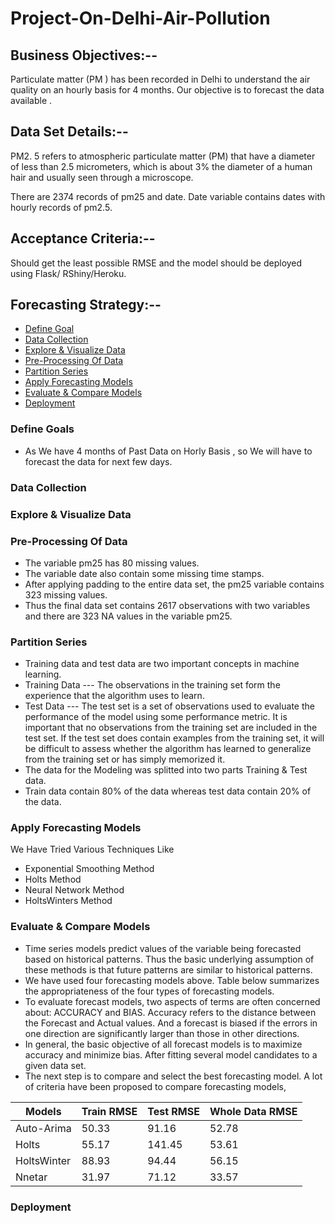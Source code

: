 # Project-On-Delhi-Air-Pollution

## Business Objectives:-- 

Particulate matter (PM ) has been recorded in Delhi to understand the air quality
on an hourly basis for 4 months. Our objective is to forecast the data available .

## Data Set Details:--

PM2. 5 refers to atmospheric particulate matter (PM) that have a diameter of less than
2.5 micrometers, which is about 3% the diameter of a human hair and usually seen
through a microscope.
        
There are 2374 records of  pm25 and date. Date variable contains dates with hourly records of pm2.5.

## Acceptance Criteria:--
Should get the least possible RMSE and the model should be deployed
using Flask/ RShiny/Heroku.
        
## Forecasting Strategy:--

- [Define Goal](https://github.com/chetansy/Project-On-Delhi-Air-Pollution#define-goals)
- [Data Collection](https://github.com/chetansy/Project-On-Delhi-Air-Pollution#data-collection)
- [Explore & Visualize Data](https://github.com/chetansy/Project-On-Delhi-Air-Pollution#explore--visualize-data)
- [Pre-Processing Of Data](https://github.com/chetansy/Project-On-Delhi-Air-Pollution#pre-processing-of-data)
- [Partition Series](https://github.com/chetansy/Project-On-Delhi-Air-Pollution#partition-series)
- [Apply Forecasting Models](https://github.com/chetansy/Project-On-Delhi-Air-Pollution#apply-forecasting-models)
- [Evaluate & Compare Models](https://github.com/chetansy/Project-On-Delhi-Air-Pollution#evaluate--compare-models)
- [Deployment](https://github.com/chetansy/Project-On-Delhi-Air-Pollution#deployment)

### Define Goals
* As We have 4 months of Past Data on Horly Basis , so We will have to forecast the data for next few days.

### Data Collection


### Explore & Visualize Data


### Pre-Processing Of Data
- The variable pm25 has 80 missing values.
- The variable date also contain some missing time stamps.
- After applying padding to the entire data set, the pm25 variable contains 323 missing values.
- Thus the final data set contains 2617 observations  with two variables and there are 323 NA values in the variable pm25.


### Partition Series
- Training data and test data are two important concepts in machine learning.
- Training Data ---
 The observations in the training set form the experience that the algorithm uses to learn.
- Test Data ---
The test set is a set of observations used to evaluate the performance of the model using some performance metric. It is important that no observations from the training set are included in the test set. If the test set does contain examples from the training set, it will be difficult to assess whether the algorithm has learned to generalize from the training set or has simply memorized it.
- The data for the Modeling was splitted into two parts Training & Test data.
- Train data contain 80% of the data whereas test data contain 20% of the data.


### Apply Forecasting Models
We Have Tried Various Techniques Like
- Exponential Smoothing Method
- Holts Method
- Neural Network Method
- HoltsWinters Method


### Evaluate & Compare Models
- Time series models predict values of the variable being forecasted based on historical
patterns. Thus the basic underlying assumption of these methods is that future
patterns are similar to historical patterns. 
- We have used four forecasting models above. Table below summarizes the appropriateness of the four types of forecasting models.
- To evaluate forecast models, two aspects of terms are often concerned about: ACCURACY and BIAS.
Accuracy refers to the distance between the Forecast and Actual values. And a forecast is biased if the errors in one direction are significantly larger than those in other directions.
- In general, the basic objective of all forecast models is to maximize accuracy and minimize bias. After fitting several model candidates to a given data set.
- The next step is to compare and select the best forecasting model. A lot of criteria have been proposed to compare forecasting models,

| Models | Train RMSE | Test RMSE | Whole Data RMSE |
| ------ | ---------- | --------- | --------------- |
| Auto-Arima  | 50.33  |   91.16   |      52.78      |
| Holts       | 55.17  |   141.45  |      53.61      |
| HoltsWinter | 88.93  |   94.44   |      56.15      |
| Nnetar      | 31.97  |   71.12   |      33.57      |


### Deployment
